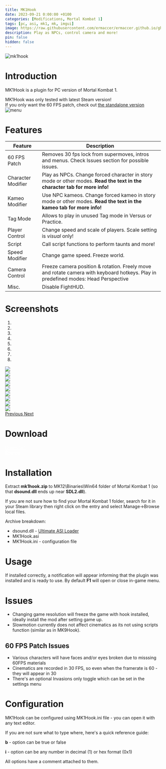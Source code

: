 ```yaml
---
title: MK1Hook
date: 2023-09-21 0:00:00 +0100
categories: [Modifications, Mortal Kombat 1]
tags: [pc, asi, mk1, mk, imgui]   
image: https://raw.githubusercontent.com/ermaccer/ermaccer.github.io/gh-pages/assets/mods/mk1/mk1hook/4.jpg
description: Play as NPCs, control camera and more!
pin: false
hidden: false
---
```


<img class="img-fluid mx-auto" alt="mk1hook" src="{% link assets/projects/mk1hook_logo_export.png %}">

# Introduction
MK1Hook is a plugin for PC version of Mortal Kombat 1.

<div class="alert bg-dark">
	MK1Hook was only tested with latest Steam version!
</div>

<div class="alert bg-dark">
	If you only want the 60 FPS patch, check out <a href="https://github.com/ermaccer/MK160FPSPatch">the standalone version</a>
</div>


 <img class="img-fluid mx-auto" alt="menu" src="{% link assets/mods/mk1/mk1hook/menu.jpg %}">


# Features

| Feature | Description |
| --- | --- |
|60 FPS Patch| Removes 30 fps lock from supermoves, intros and menus. Check Issues section for possible issues.|
|Character Modifier| Play as NPCs. Change forced character in story mode or other modes. **Read the text in the character tab for more info!** | 
|Kameo Modifier| Use NPC kameos. Change forced kameo in story mode or other modes. **Read the text in the kameo tab for more info!** | 
|Tag Mode| Allows to play in unused Tag mode in Versus or Practice.|
|Player Control| Change speed and scale of players. Scale setting is *visual* only!|
|Script| Call script functions to perform taunts and more! |
|Speed Modifier| Change game speed. Freeze world. |
|Camera Control| Freeze camera position & rotation. Freely move and rotate camera with keyboard hotkeys. Play in predefined modes: Head Perspective|
|Misc.| Disable FightHUD. |

# Screenshots

<div id="carouselScreenshots" class="carousel slide" data-ride="carousel">
  <ol class="carousel-indicators">
    <li data-target="#carouselScreenshots" data-slide-to="0" class="active"></li>
    <li data-target="#carouselScreenshots" data-slide-to="1"></li>
    <li data-target="#carouselScreenshots" data-slide-to="2"></li>
    <li data-target="#carouselScreenshots" data-slide-to="3"></li>
    <li data-target="#carouselScreenshots" data-slide-to="4"></li>
    <li data-target="#carouselScreenshots" data-slide-to="5"></li>
    <li data-target="#carouselScreenshots" data-slide-to="6"></li>
    <li data-target="#carouselScreenshots" data-slide-to="7"></li>
  </ol>
  <div class="carousel-inner">
    <div class="carousel-item active">
      <img class="d-block w-100" src="{% link assets/mods/mk1/mk1hook/1.jpg %}">
    </div>
    <div class="carousel-item">
      <img class="d-block w-100" src="{% link assets/mods/mk1/mk1hook/2.jpg %}">
    </div>
    <div class="carousel-item">
      <img class="d-block w-100" src="{% link assets/mods/mk1/mk1hook/3.jpg %}">
    </div>        
    <div class="carousel-item">
      <img class="d-block w-100" src="{% link assets/mods/mk1/mk1hook/4.jpg %}">
    </div>  
    <div class="carousel-item">
      <img class="d-block w-100" src="{% link assets/mods/mk1/mk1hook/5.jpg %}">
    </div>  
    <div class="carousel-item">
      <img class="d-block w-100" src="{% link assets/mods/mk1/mk1hook/6.jpg %}">
    </div>  
    <div class="carousel-item">
      <img class="d-block w-100" src="{% link assets/mods/mk1/mk1hook/7.jpg %}">
    </div>    
    <div class="carousel-item">
      <img class="d-block w-100" src="{% link assets/mods/mk1/mk1hook/8.jpg %}">
    </div>    
    <div class="carousel-item">
      <img class="d-block w-100" src="{% link assets/mods/mk1/mk1hook/9.jpg %}">
    </div>    
  </div>
  <a class="carousel-control-prev" href="#carouselScreenshots" role="button" data-slide="prev">
    <span class="carousel-control-prev-icon" aria-hidden="true"></span>
    <span class="sr-only">Previous</span>
  </a>
  <a class="carousel-control-next" href="#carouselScreenshots" role="button" data-slide="next">
    <span class="carousel-control-next-icon" aria-hidden="true"></span>
    <span class="sr-only">Next</span>
  </a>
</div>


# Download

<a class="btn btn-block btn-dark bg-dark text-gray btn-lg" style="color: white;" href="https://github.com/ermaccer/MK1Hook/releases/latest/download/mk1hook.zip" role="button">
<i class="fas fa-download"></i>
Download
</a>
<br>
<a class="btn btn-block btn-dark bg-dark text-gray btn-lg" style="color: white;" href="https://github.com/ermaccer/MK1Hook/" role="button">
<i class="fab fa-github"></i>
Source
</a>


# Installation 

Extract **mk1hook.zip** to MK12\Binaries\Win64 folder of Mortal Kombat 1 (so that **dsound.dll** ends up near **SDL2.dll**).

If you are not sure how to find your Mortal Kombat 1 folder, search for it in your Steam library then right click on the entry and select Manage->Browse local files.

Archive breakdown:

 - dsound.dll - [Ultimate ASI Loader](https://github.com/ThirteenAG/Ultimate-ASI-Loader/)
 - MK1Hook.asi 
 - MK1Hook.ini - configuration file



# Usage

If installed correctly, a notification will appear informing that the plugin was installed
and is ready to use. By default **F1** will open or close in-game menu.

# Issues

- Changing game resolution will freeze the game with hook installed, ideally install the mod after setting game up.
- Slowmotion currently does not affect cinematics as its not using scripts function (similar as in MK9Hook).

## 60 FPS Patch Issues
- Various characters will have faces and/or eyes broken due to misssing 60FPS materials
- Cinematics are recorded in 30 FPS, so even when the framerate is 60 - they will appear in 30
- There's an optional Invasions only toggle which can be set in the settings menu


# Configuration

MK1Hook can be configured using MK1Hook.ini file - you can open it with any text editor.

If you are not sure what to type where, here's a quick reference guide:

**b** - option can be true or false

**i** - option can be any number in decimal (1) or hex format (0x1)

All options have a comment attached to them.




